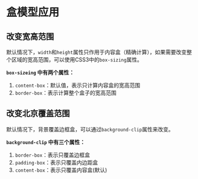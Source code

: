 # 盒模型应用

## 改变宽高范围

默认情况下，`width`和`height`属性只作用于内容盒（精确计算），如果需要改变整个区域的宽高范围，可以使用CSS3中的`box-sizing`属性。

**`box-sizeing` 中有两个属性：**
   1. `content-box`：默认值，表示只计算内容盒的宽高范围
   2. `border-box`：表示计算整个盒子的宽高范围

## 改变北京覆盖范围
默认情况下，背景覆盖边框盒，可以通过`background-clip`属性来改变。

**`background-clip` 中有三个属性：**
   1. `border-box`：表示只覆盖边框盒
   2. `padding-box`：表示只覆盖内边距盒
   3. `content-box`：表示只覆盖内容盒(默认)